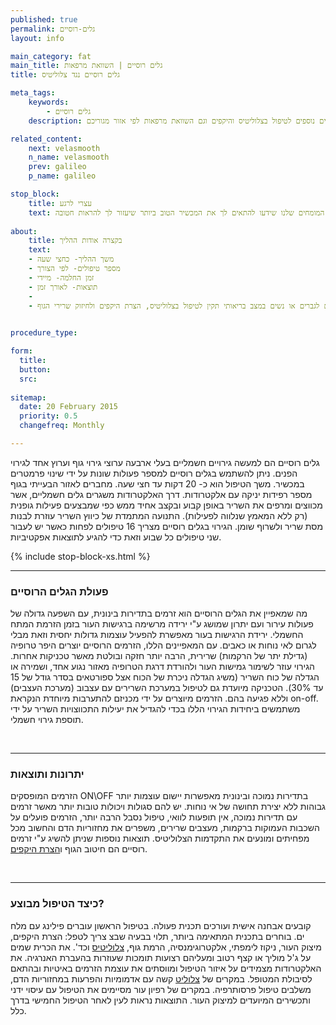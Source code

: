 ```yaml
---
published: true
permalink: גלים-רוסיים
layout: info

main_category: fat
main_title: גלים רוסיים | השוואת מרפאות
title: גלים רוסיים נגד צלוליטיס

meta_tags:
    keywords:
        - גלים רוסיים
    description: גלים רוסיים - כל מה שרציתם לדעת על ההליך, מחירונים, מידע על מכשירים נוספים לטיפול בצלוליטיס והיקפים וגם השוואת מרפאות לפי אזור מגוריכם   

related_content:
    next: velasmooth
    n_name: velasmooth
    prev: galileo
    p_name: galileo

stop_block: 
    title: עצרי לרגע
    text: מעוניינת לטפל בטקסטורת הגוף? סובלת ממרקם עור גבשושי ומבליטות באזורים שונים? העלמת צלוליט והצטברויות שומנים מתחת לעור הוא הליך שמבוצע ללא ניתוח וע״י מגוון מכשירים מתקדמים וחדשניים המבטיחים תוצאה מושלמת, התייעצי עם המומחים שלנו שידעו להתאים לך את המכשיר הטוב ביותר שיעזור לך להראות חטובה.
    
about:
    title: בקצרה אודות ההליך
    text: 
    - משך ההליך- כחצי שעה
    - מספר טיפולים- לפי הצורך
    - זמן החלמה- מיידי
    - תוצאות- לאורך זמן
    - 
    - מתאים לגברים או נשים במצב בריאותי תקין לטיפול בצלוליטיס, הצרת היקפים ולחיזוק שרירי הגוף.

   
procedure_type: 

form:
  title: 
  button: 
  src:
  
sitemap: 
  date: 20 February 2015
  priority: 0.5
  changefreq: Monthly

---
```

גלים רוסיים הם למעשה גירויים חשמליים בעלי ארבעה ערוצי גירוי גוף וערוץ אחד לגירוי הפנים. ניתן להשתמש בגלים רוסיים למספר פעולות שונות על ידי שינוי פרמטרים במכשיר. משך הטיפול הוא כ- 20 דקות עד חצי שעה. מחברים לאזור הבעייתי בגוף מספר רפידות יניקה עם אלקטרודות. דרך האלקטרודות משגרים גלים חשמליים, אשר מכווצים ומרפים את השריר באופן קבוע ובקצב אחיד ממש כפי שמבצעים פעילות גופנית (רק ללא המאמץ שנלווה לפעילות). התנועה המתמדת של כיווץ השריר עוזרת לבנות מסת שריר ולשרוף שומן. הגירוי בגלים רוסיים מצריך 16 טיפולים לפחות כאשר יש לעבור שני טיפולים כל שבוע וזאת כדי להגיע לתוצאות אפקטיביות.


 {% include stop-block-xs.html %}  

- - - - - -
 
###  פעולת הגלים הרוסיים

מה שמאפיין את הגלים הרוסיים הוא זרמים בתדירות בינונית, עם השפעה גדולה של פעולות עירור ועם יתרון שמושג ע"י ירידה מרשימה ברגישות העור בזמן הזרמת המתח החשמלי. ירידת הרגישות בעור מאפשרת להפעיל עוצמות גדולות יחסית וזאת מבלי לגרום לאי נוחות או כאבים. עם המאפיינים הללו, הזרמים הרוסיים יוצרים היפר טרופיה (גדילת יתר של הרקמות) שרירית, הרבה יותר חזקה ובולטת מאשר טכניקות אחרות. הגירוי עוזר לשימור גמישות העור ולהורדת דרגת הטרופיה מאזור נגוע אחד, ושמירה או הגדלה של כוח השריר (משיג הגדלה ניכרת של הכוח אצל ספורטאים בסדר גודל של 15 עד 30%). הטכניקה מיועדת גם לטיפול במערכת השרירים עם עצבוב (מערכת העצבים) וללא פגיעה בהם. הזרמים מיוצרים על ידי מכניזם להתערבות מיוחדת הנקראת on-off. משתמשים ביחידות הגירוי הללו בכדי להגדיל את יעילות התכווצויות השריר על ידי תוספת גירוי חשמלי.
  
 

- - - - - -

###  יתרונות ותוצאות

הזרמים המופסקים ON\OFF בתדירות נמוכה ובינונית מאפשרות יישום עוצמות יותר גבוהות ללא יצירת תחושה של אי נוחות. יש להם סגולות ויכולות טובות יותר מאשר זרמים עם תדירות נמוכה, אין תופעות לוואי, טיפול נסבל הרבה יותר, הזרמים פועלים על השכבות העמוקות ברקמות, מעצבים שרירים, משפרים את מחזוריות הדם והחשוב מכל מפחיתים ומונעים את התקדמות הצלוליטיס. תוצאות נוספות שניתן להשיג ע"י זרמים רוסיים הם חיטוב הגוף ו[הצרת היקפים](/הצרת-היקפים).
  
 

- - - - - -

###  כיצד הטיפול מבוצע?

קובעים אבחנה אישית ועורכים תכנית פעולה. בטיפול הראשון עוברים פילינג עם מלח ים. בוחרים בתכנית המתאימה ביותר, תלוי בבעיה שבצ צריך לטפל: הצרת היקפים, מיצוק העור, ניקוז לימפתי, אלקטרוגימנסיה, הרמת גוף, [צלוליטיס](/צלוליטיס) וכד'. את הכרית שמים על ג'ל מוליך או קצף רטוב ומעליהם רצועות תומכות שעוזרות בהעברת האנרגיה. את האלקטרודות מצמידים על איזור הטיפול ומווסתים את עוצמת הזרמים באיטיות ובהתאם לסיבולת המטופל. במקרים של [צלוליט](/צלוליט) קשה עם אדמומיות והפרעות במחזוריות הדם, משלבים טיפול פרסותרפיה. במקרים של רפיון עור מסיימים את הטיפול עם עיסוי ידני ותכשירים המיועדים למיצוק העור. התוצאות נראות לעין לאחר הטיפול החמישי בדרך כלל.